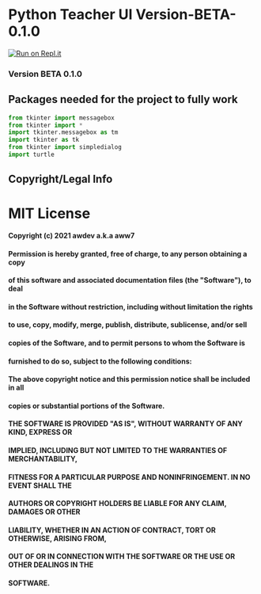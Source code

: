# Python Teacher UI Version-BETA-0.1.0

[![Run on Repl.it](https://repl.it/badge/github/waarongoo/Python-Teacher-UI-Version)](https://repl.it/github/waarongoo/Python-Teacher-UI-Version)
### Version BETA 0.1.0

## Packages needed for the project to fully work 
```python
from tkinter import messagebox
from tkinter import *
import tkinter.messagebox as tm
import tkinter as tk
from tkinter import simpledialog
import turtle
```

## Copyright/Legal Info
# MIT License

#### Copyright (c) 2021 awdev a.k.a aww7

#### Permission is hereby granted, free of charge, to any person obtaining a copy
#### of this software and associated documentation files (the "Software"), to deal
#### in the Software without restriction, including without limitation the rights
#### to use, copy, modify, merge, publish, distribute, sublicense, and/or sell
#### copies of the Software, and to permit persons to whom the Software is
#### furnished to do so, subject to the following conditions:

#### The above copyright notice and this permission notice shall be included in all
#### copies or substantial portions of the Software.

#### THE SOFTWARE IS PROVIDED "AS IS", WITHOUT WARRANTY OF ANY KIND, EXPRESS OR
#### IMPLIED, INCLUDING BUT NOT LIMITED TO THE WARRANTIES OF MERCHANTABILITY,
#### FITNESS FOR A PARTICULAR PURPOSE AND NONINFRINGEMENT. IN NO EVENT SHALL THE
#### AUTHORS OR COPYRIGHT HOLDERS BE LIABLE FOR ANY CLAIM, DAMAGES OR OTHER
#### LIABILITY, WHETHER IN AN ACTION OF CONTRACT, TORT OR OTHERWISE, ARISING FROM,
#### OUT OF OR IN CONNECTION WITH THE SOFTWARE OR THE USE OR OTHER DEALINGS IN THE
#### SOFTWARE.